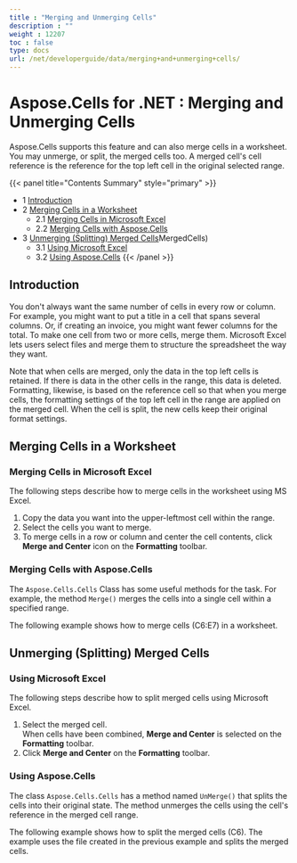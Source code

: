 ```yaml
---
title : "Merging and Unmerging Cells" 
description : "" 
weight : 12207 
toc : false
type: docs
url: /net/developerguide/data/merging+and+unmerging+cells/
---
```


# Aspose.Cells for .NET : Merging and Unmerging Cells


Aspose.Cells supports this feature and can also merge cells in a worksheet. You may unmerge, or split, the merged cells too. A merged cell's cell reference is the reference for the top left cell in the original selected range.

{{< panel title="Contents Summary" style="primary" >}}
*   1 [Introduction](#introduction)
*   2 [Merging Cells in a Worksheet](#merging-cells-in-a-worksheet)
    *   2.1 [Merging Cells in Microsoft Excel](#merging-cells-in-microsoft-excel)
    *   2.2 [Merging Cells with Aspose.Cells](#merging-cells-with-aspose.cells)
*   3 [Unmerging (Splitting) Merged Cells](#unmerging-(splitting)-merged-cells)MergedCells)
    *   3.1 [Using Microsoft Excel](#using-microsoft-excel)
    *   3.2 [Using Aspose.Cells](#using-aspose.cells)
{{< /panel >}}
 

## Introduction

You don't always want the same number of cells in every row or column. For example, you might want to put a title in a cell that spans several columns. Or, if creating an invoice, you might want fewer columns for the total. To make one cell from two or more cells, merge them. Microsoft Excel lets users select files and merge them to structure the spreadsheet the way they want.

Note that when cells are merged, only the data in the top left cells is retained. If there is data in the other cells in the range, this data is deleted.  
Formatting, likewise, is based on the reference cell so that when you merge cells, the formatting settings of the top left cell in the range are applied on the merged cell. When the cell is split, the new cells keep their original format settings.

## Merging Cells in a Worksheet

### Merging Cells in Microsoft Excel

The following steps describe how to merge cells in the worksheet using MS Excel.

1.  Copy the data you want into the upper-leftmost cell within the range.
2.  Select the cells you want to merge.
3.  To merge cells in a row or column and center the cell contents, click **Merge and Center** icon on the **Formatting** toolbar.

### Merging Cells with Aspose.Cells

The `Aspose.Cells.Cells` Class has some useful methods for the task. For example, the method `Merge()` merges the cells into a single cell within a specified range.

The following example shows how to merge cells (C6:E7) in a worksheet.

## Unmerging (Splitting) Merged Cells

### Using Microsoft Excel

The following steps describe how to split merged cells using Microsoft Excel.

1.  Select the merged cell.  
    When cells have been combined, **Merge and Center** is selected on the **Formatting** toolbar.
2.  Click **Merge and Center** on the **Formatting** toolbar.

### Using Aspose.Cells

The class `Aspose.Cells.Cells` has a method named `UnMerge()` that splits the cells into their original state. The method unmerges the cells using the cell's reference in the merged cell range.

The following example shows how to split the merged cells (C6). The example uses the file created in the previous example and splits the merged cells.

